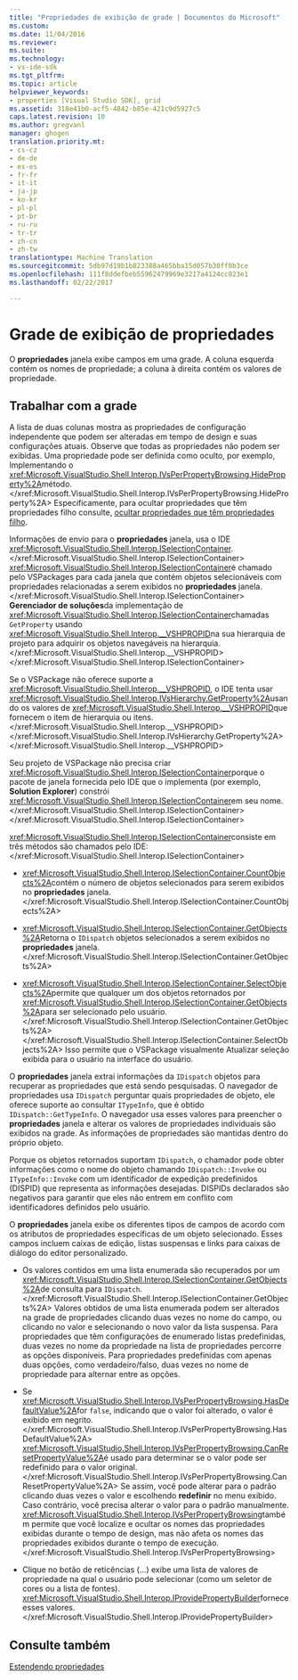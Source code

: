 ```yaml
---
title: "Propriedades de exibição de grade | Documentos do Microsoft"
ms.custom: 
ms.date: 11/04/2016
ms.reviewer: 
ms.suite: 
ms.technology:
- vs-ide-sdk
ms.tgt_pltfrm: 
ms.topic: article
helpviewer_keywords:
- properties [Visual Studio SDK], grid
ms.assetid: 318e41b0-acf5-4842-b85e-421c9d5927c5
caps.latest.revision: 10
ms.author: gregvanl
manager: ghogen
translation.priority.mt:
- cs-cz
- de-de
- es-es
- fr-fr
- it-it
- ja-jp
- ko-kr
- pl-pl
- pt-br
- ru-ru
- tr-tr
- zh-cn
- zh-tw
translationtype: Machine Translation
ms.sourcegitcommit: 5db97d19b1b823388a465bba15d057b30ff0b3ce
ms.openlocfilehash: 111f8ddefbeb55962479969e3217a4124cc023e1
ms.lasthandoff: 02/22/2017

---
```

# <a name="properties-display-grid"></a>Grade de exibição de propriedades
O **propriedades** janela exibe campos em uma grade. A coluna esquerda contém os nomes de propriedade; a coluna à direita contém os valores de propriedade.  
  
## <a name="working-with-the-grid"></a>Trabalhar com a grade  
 A lista de duas colunas mostra as propriedades de configuração independente que podem ser alteradas em tempo de design e suas configurações atuais. Observe que todas as propriedades não podem ser exibidas. Uma propriedade pode ser definida como oculto, por exemplo, Implementando o <xref:Microsoft.VisualStudio.Shell.Interop.IVsPerPropertyBrowsing.HideProperty%2A>método.</xref:Microsoft.VisualStudio.Shell.Interop.IVsPerPropertyBrowsing.HideProperty%2A> Especificamente, para ocultar propriedades que têm propriedades filho consulte, [ocultar propriedades que têm propriedades filho](../../misc/hiding-properties-that-have-child-properties.md).  
  
 Informações de envio para o **propriedades** janela, usa o IDE <xref:Microsoft.VisualStudio.Shell.Interop.ISelectionContainer>.</xref:Microsoft.VisualStudio.Shell.Interop.ISelectionContainer> <xref:Microsoft.VisualStudio.Shell.Interop.ISelectionContainer>é chamado pelo VSPackages para cada janela que contém objetos selecionáveis com propriedades relacionadas a serem exibidos no **propriedades** janela.</xref:Microsoft.VisualStudio.Shell.Interop.ISelectionContainer> **Gerenciador de soluções**da implementação de <xref:Microsoft.VisualStudio.Shell.Interop.ISelectionContainer>chamadas `GetProperty` usando <xref:Microsoft.VisualStudio.Shell.Interop.__VSHPROPID>na sua hierarquia de projeto para adquirir os objetos navegáveis na hierarquia.</xref:Microsoft.VisualStudio.Shell.Interop.__VSHPROPID> </xref:Microsoft.VisualStudio.Shell.Interop.ISelectionContainer>  
  
 Se o VSPackage não oferece suporte a <xref:Microsoft.VisualStudio.Shell.Interop.__VSHPROPID>, o IDE tenta usar <xref:Microsoft.VisualStudio.Shell.Interop.IVsHierarchy.GetProperty%2A>usando os valores de <xref:Microsoft.VisualStudio.Shell.Interop.__VSHPROPID>que fornecem o item de hierarquia ou itens.</xref:Microsoft.VisualStudio.Shell.Interop.__VSHPROPID> </xref:Microsoft.VisualStudio.Shell.Interop.IVsHierarchy.GetProperty%2A> </xref:Microsoft.VisualStudio.Shell.Interop.__VSHPROPID>  
  
 Seu projeto de VSPackage não precisa criar <xref:Microsoft.VisualStudio.Shell.Interop.ISelectionContainer>porque o pacote de janela fornecida pelo IDE que o implementa (por exemplo, **Solution Explorer**) constrói <xref:Microsoft.VisualStudio.Shell.Interop.ISelectionContainer>em seu nome.</xref:Microsoft.VisualStudio.Shell.Interop.ISelectionContainer> </xref:Microsoft.VisualStudio.Shell.Interop.ISelectionContainer>  
  
 <xref:Microsoft.VisualStudio.Shell.Interop.ISelectionContainer>consiste em três métodos são chamados pelo IDE:</xref:Microsoft.VisualStudio.Shell.Interop.ISelectionContainer>  
  
-   <xref:Microsoft.VisualStudio.Shell.Interop.ISelectionContainer.CountObjects%2A>contém o número de objetos selecionados para serem exibidos no **propriedades** janela.</xref:Microsoft.VisualStudio.Shell.Interop.ISelectionContainer.CountObjects%2A>  
  
-   <xref:Microsoft.VisualStudio.Shell.Interop.ISelectionContainer.GetObjects%2A>Retorna o `IDispatch` objetos selecionados a serem exibidos no **propriedades** janela.</xref:Microsoft.VisualStudio.Shell.Interop.ISelectionContainer.GetObjects%2A>  
  
-   <xref:Microsoft.VisualStudio.Shell.Interop.ISelectionContainer.SelectObjects%2A>permite que qualquer um dos objetos retornados por <xref:Microsoft.VisualStudio.Shell.Interop.ISelectionContainer.GetObjects%2A>para ser selecionado pelo usuário.</xref:Microsoft.VisualStudio.Shell.Interop.ISelectionContainer.GetObjects%2A></xref:Microsoft.VisualStudio.Shell.Interop.ISelectionContainer.SelectObjects%2A> Isso permite que o VSPackage visualmente Atualizar seleção exibida para o usuário na interface do usuário.  
  
 O **propriedades** janela extrai informações da `IDispatch` objetos para recuperar as propriedades que está sendo pesquisadas. O navegador de propriedades usa `IDispatch` perguntar quais propriedades de objeto, ele oferece suporte ao consultar `ITypeInfo`, que é obtido `IDispatch::GetTypeInfo`. O navegador usa esses valores para preencher o **propriedades** janela e alterar os valores de propriedades individuais são exibidos na grade. As informações de propriedades são mantidas dentro do próprio objeto.  
  
 Porque os objetos retornados suportam `IDispatch`, o chamador pode obter informações como o nome do objeto chamando `IDispatch::Invoke` ou `ITypeInfo::Invoke` com um identificador de expedição predefinidos (DISPID) que representa as informações desejadas. DISPIDs declarados são negativos para garantir que eles não entrem em conflito com identificadores definidos pelo usuário.  
  
 O **propriedades** janela exibe os diferentes tipos de campos de acordo com os atributos de propriedades específicas de um objeto selecionado. Esses campos incluem caixas de edição, listas suspensas e links para caixas de diálogo do editor personalizado.  
  
-   Os valores contidos em uma lista enumerada são recuperados por um <xref:Microsoft.VisualStudio.Shell.Interop.ISelectionContainer.GetObjects%2A>de consulta para `IDispatch`.</xref:Microsoft.VisualStudio.Shell.Interop.ISelectionContainer.GetObjects%2A> Valores obtidos de uma lista enumerada podem ser alterados na grade de propriedades clicando duas vezes no nome do campo, ou clicando no valor e selecionando o novo valor da lista suspensa. Para propriedades que têm configurações de enumerado listas predefinidas, duas vezes no nome da propriedade na lista de propriedades percorre as opções disponíveis. Para propriedades predefinidas com apenas duas opções, como verdadeiro/falso, duas vezes no nome de propriedade para alternar entre as opções.  
  
-   Se <xref:Microsoft.VisualStudio.Shell.Interop.IVsPerPropertyBrowsing.HasDefaultValue%2A>for `false`, indicando que o valor foi alterado, o valor é exibido em negrito.</xref:Microsoft.VisualStudio.Shell.Interop.IVsPerPropertyBrowsing.HasDefaultValue%2A> <xref:Microsoft.VisualStudio.Shell.Interop.IVsPerPropertyBrowsing.CanResetPropertyValue%2A>é usado para determinar se o valor pode ser redefinido para o valor original.</xref:Microsoft.VisualStudio.Shell.Interop.IVsPerPropertyBrowsing.CanResetPropertyValue%2A> Se assim, você pode alterar para o padrão clicando duas vezes o valor e escolhendo **redefinir** no menu exibido. Caso contrário, você precisa alterar o valor para o padrão manualmente. <xref:Microsoft.VisualStudio.Shell.Interop.IVsPerPropertyBrowsing>também permite que você localize e ocultar os nomes das propriedades exibidas durante o tempo de design, mas não afeta os nomes das propriedades exibidos durante o tempo de execução.</xref:Microsoft.VisualStudio.Shell.Interop.IVsPerPropertyBrowsing>  
  
-   Clique no botão de reticências (...) exibe uma lista de valores de propriedade na qual o usuário pode selecionar (como um seletor de cores ou a lista de fontes). <xref:Microsoft.VisualStudio.Shell.Interop.IProvidePropertyBuilder>fornece esses valores.</xref:Microsoft.VisualStudio.Shell.Interop.IProvidePropertyBuilder>  
  
## <a name="see-also"></a>Consulte também  
 [Estendendo propriedades](../../extensibility/internals/extending-properties.md)
